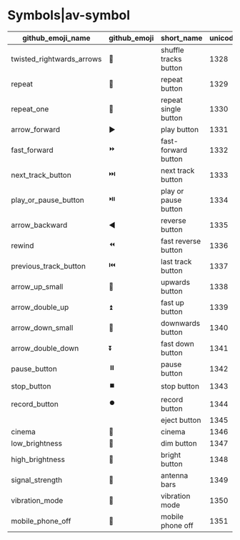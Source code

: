 # Symbols|av-symbol

|github_emoji_name|github_emoji|short_name|unicode_index|
|---|---|---|---|
|twisted_rightwards_arrows|:twisted_rightwards_arrows:|shuffle tracks button|1328|
|repeat|:repeat:|repeat button|1329|
|repeat_one|:repeat_one:|repeat single button|1330|
|arrow_forward|:arrow_forward:|play button|1331|
|fast_forward|:fast_forward:|fast-forward button|1332|
|next_track_button|:next_track_button:|next track button|1333|
|play_or_pause_button|:play_or_pause_button:|play or pause button|1334|
|arrow_backward|:arrow_backward:|reverse button|1335|
|rewind|:rewind:|fast reverse button|1336|
|previous_track_button|:previous_track_button:|last track button|1337|
|arrow_up_small|:arrow_up_small:|upwards button|1338|
|arrow_double_up|:arrow_double_up:|fast up button|1339|
|arrow_down_small|:arrow_down_small:|downwards button|1340|
|arrow_double_down|:arrow_double_down:|fast down button|1341|
|pause_button|:pause_button:|pause button|1342|
|stop_button|:stop_button:|stop button|1343|
|record_button|:record_button:|record button|1344|
|||eject button|1345|
|cinema|:cinema:|cinema|1346|
|low_brightness|:low_brightness:|dim button|1347|
|high_brightness|:high_brightness:|bright button|1348|
|signal_strength|:signal_strength:|antenna bars|1349|
|vibration_mode|:vibration_mode:|vibration mode|1350|
|mobile_phone_off|:mobile_phone_off:|mobile phone off|1351|
